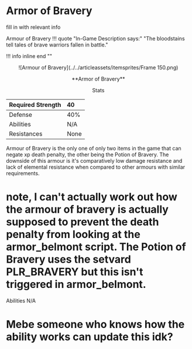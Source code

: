 # Armor of Bravery

fill in with relevant info

Armour of Bravery
!!! quote "In-Game Description says:" "The bloodstains tell tales of brave warriors fallen in battle."

!!! info inline end ""

<p style="text-align: center;">![Armour of Bravery](../../articleassets/itemsprites/Frame 150.png)</p>

<p style="text-align: center;">**Armor of Bravery**</p>

<p style="text-align: center;">Stats</p>

| Required Strength | 40 |
| :---------- | :---------- |
| Defense | 40%  |
| Abilities | N/A |
| Resistances | None |
Armour of Bravery is the only one of only two items in the game that can negate xp death penalty, the other being the Potion of Bravery. The downside of this armour is it's comparatively low damage resistance and lack of elemental resistance when compared to other armours with similar requirements.

# note, I can't actually work out how the armour of bravery is actually supposed to prevent the death penalty from looking at the armor_belmont script. The Potion of Bravery uses the setvard PLR_BRAVERY but this isn't triggered in armor_belmont. 

Abilities
N/A

# Mebe someone who knows how the ability works can update this idk?
